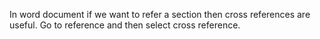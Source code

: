 In word document if we want to refer a section then cross references are useful.
Go to reference and then select cross reference.